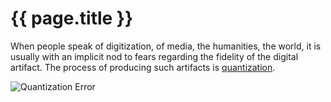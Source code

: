 ---
---
# {{ page.title }}

When people speak of digitization, of media, the humanities, the
world, it is usually with an implicit nod to fears regarding the
fidelity of the digital artifact.  The process of producing such
artifacts is
[quantization]("http://en.wikipedia.org/wiki/Quantization_(signal_processing)" "quantization").

![Quantization Error](http://upload.wikimedia.org/wikipedia/commons/2/22/Quanterr.png)
